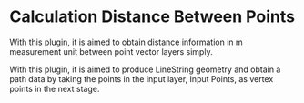 # Calculation Distance Between Points

With this plugin, it is aimed to obtain distance information in m measurement unit between point vector layers simply.

With this plugin, it is aimed to produce LineString geometry and obtain a path data by taking the points in the input layer, Input Points, as vertex points in the next stage.
